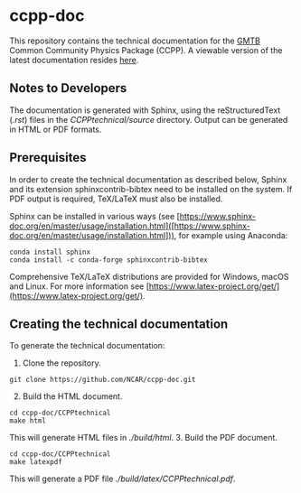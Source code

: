 # ccpp-doc
This repository contains the technical documentation for the [GMTB](http://www.dtcenter.org/GMTB/html/)
Common Community Physics Package (CCPP).  A viewable version of the latest documentation resides
[here](https://dtcenter.org/community-code/common-community-physics-package-ccpp/documentation).

## Notes to Developers
The documentation is generated with Sphinx, using the reStructuredText (*.rst*) files in the 
*CCPPtechnical/source* directory.  Output can be generated in HTML or PDF formats.

## Prerequisites

In order to create the technical documentation as described below, Sphinx and its 
extension sphinxcontrib-bibtex need to be installed on the system. If PDF output
is required, TeX/LaTeX must also be installed.

Sphinx can be installed in various ways (see
[https://www.sphinx-doc.org/en/master/usage/installation.html]([https://www.sphinx-doc.org/en/master/usage/installation.html])),
for example using Anaconda:
```
conda install sphinx
conda install -c conda-forge sphinxcontrib-bibtex
```

Comprehensive TeX/LaTeX distributions are provided for Windows, macOS and Linux.
For more information see [https://www.latex-project.org/get/](https://www.latex-project.org/get/).

## Creating the technical documentation

To generate the technical documentation:

1. Clone the repository.
```
git clone https://github.com/NCAR/ccpp-doc.git
```
2. Build the HTML document.
```
cd ccpp-doc/CCPPtechnical
make html
```
This will generate HTML files in *./build/html*.
3.  Build the PDF document.
```
cd ccpp-doc/CCPPtechnical
make latexpdf
```
This will generate a PDF file *./build/latex/CCPPtechnical.pdf*.

